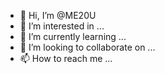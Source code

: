 - 👋 Hi, I’m @ME20U
- 👀 I’m interested in ...
- 🌱 I’m currently learning ...
- 💞️ I’m looking to collaborate on ...
- 📫 How to reach me ...

<!---
ME20U/ME20U is a ✨ special ✨ repository because its `README.md` (this file) appears on your GitHub profile.
You can click the Preview link to take a look at your changes.
--->
